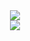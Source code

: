 <div align="center">
  <img src="https://github-readme-stats.vercel.app/api?username=photosensory&show_icons=true&line_height=27">
</div>

<div align="center">
  <img src="https://github-readme-stats.vercel.app/api/top-langs/?username=photosensory">
</div>
